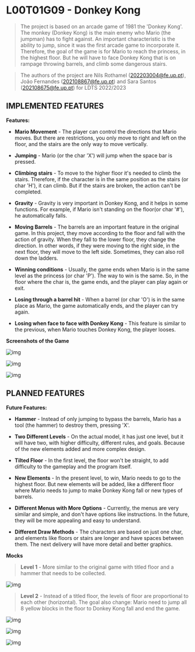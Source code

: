 # L00T01G09 - Donkey Kong<PROJECT NAME>


> The project is based on an arcade game of 1981 the 'Donkey Kong'. The monkey (Donkey Kong) is the main enemy who Mario (the jumpman) has to fight against. An important characteristic is the ability to jump, since it was the first arcade game to incorporate it. Therefore, the goal of the game is for Mario to reach the princess, in the highest floor. But he will have to face Donkey Kong that is on rampage throwing barrels, and climb some dangerous stairs.

>The authors of the project are Nils Rothamel (202203004@fe.up.pt), João Fernandes (202108867@fe.up.pt) and Sara Santos (202108675@fe.up.pt) for LDTS 2022/2023

## IMPLEMENTED FEATURES

**Features:**

- **Mario Movement** - The player can control the directions that Mario moves. But there are restrictions, you only move to right and left on the floor, and the stairs are the only way to move vertically.

- **Jumping** - Mario (or the char 'X') will jump when the space bar is pressed.

- **Climbing stairs** - To move to the higher floor it's needed to climb the stairs. Therefore, if the character is in the same position as the stairs (or char 'H'), it can climb. But if the stairs are broken, the action can't be completed.

- **Gravity** - Gravity is very important in Donkey Kong, and it helps in some functions. For example, if Mario isn't standing on the floor(or char '#'), he automatically falls.

- **Moving Barrels** - The barrels are an important feature in the original game. In this project, they move according to the floor and fall with the action of gravity. When they fall to the lower floor, they change the direction. In other words, if they were moving to the right side, in the next floor, they will move to the left side. Sometimes, they can also roll down the ladders.

- **Winning conditions** - Usually, the game ends when Mario is in the same level as the princess (or char 'P'). The way to win is the same. So, in the floor where the char is, the game ends, and the player can play again or exit.

- **Losing through a barrel hit** - When a barrel (or char 'O') is in the same place as Mario, the game automatically ends, and the player can try again.

- **Losing when face to face with Donkey Kong** - This feature is similar to the previous, when Mario touches Donkey Kong, the player looses.

**Screenshots of the Game**

![img](src/main/resources/img/floor_screenshot.png)

![img](src/main/resources/img/stairs_screenshot.png)

![img](src/main/resources/img/jump_screenshot.png)

## PLANNED FEATURES

**Future Features:**

- **Hammer** - Instead of only jumping to bypass the barrels, Mario has a tool (the hammer) to destroy them, pressing 'X'.

- **Two Different Levels** - On the actual model, it has just one level, but it will have two, with higher difficulty, different rules, and goals. Because of the new elements added and more complex design.

- **Tilted Floor** - In the first level, the floor won't be straight, to add difficulty to the gameplay and the program itself.

- **New Elements** - In the present level, to win, Mario needs to go to the highest floor. But new elements will be added, like a different floor where Mario needs to jump to make Donkey Kong fall or new types of barrels.

- **Different Menus with More Options** - Currently, the menus are very similar and simple, and don't have options like instructions. In the future, they will be more appealing and easy to understand.

- **Different Draw Methods** - The characters are based on just one char, and elements like floors or stairs are longer and have spaces between them. The next delivery will have more detail and better graphics.

**Mocks**

>**Level 1** - More similar to the original game with titled floor and a hammer that needs to be collected.

![img](src/main/resources/img/originalgame_nivel1.png)

>**Level 2** - Instead of a titled floor, the levels of floor are proportional to each other (horizontal). The goal also change: Mario need to jump all 8 yellow blocks in the floor to Donkey Kong fall and end the game.

![img](src/main/resources/img/originalgame_nivel2.png)

![img](src/main/resources/img/originalgame_nivel2_lastfloor.png)

![img](src/main/resources/img/originalgame_nivel2_end.png)


